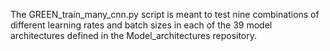 The GREEN_train_many_cnn.py script is meant to test nine 
combinations of different learning rates and batch sizes 
in each of the 39 model architectures defined in the 
Model_architectures repository.
